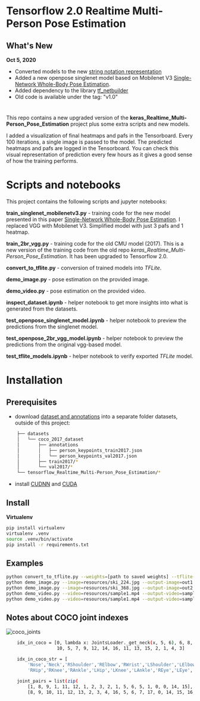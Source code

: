# Tensorflow 2.0 Realtime Multi-Person Pose Estimation

## What's New

**Oct 5, 2020**
* Converted models to the new [string notation representation](https://github.com/michalfaber/tf_netbuilder)
* Added a new openpose singlenet model based on Mobilenet V3 [Single-Network Whole-Body Pose Estimation](https://arxiv.org/abs/1909.13423).
* Added dependency to the library [tf_netbuilder](https://github.com/michalfaber/tf_netbuilder)
* Old code is available under the tag: "v1.0"

#


This repo contains a new upgraded version of the **keras_Realtime_Multi-Person_Pose_Estimation** project plus some extra scripts and new models.


I added a visualization of final heatmaps and pafs in the Tensorboard.
Every 100 iterations, a single image is passed to the model. The predicted heatmaps and pafs are logged in the Tensorboard.
You can check this visual representation of prediction every few hours as it gives a good sense of how the training performs.

# Scripts and notebooks

This project contains the following scripts and jupyter notebooks:

**train_singlenet_mobilenetv3.py** - training code for the new model presented in this paper [Single-Network Whole-Body Pose Estimation](https://arxiv.org/abs/1909.13423). I replaced VGG with Mobilenet V3. Simplified model with just 3 pafs and 1 heatmap.

**train_2br_vgg.py** - training code for the old CMU model (2017). This is a new version of the training code from the old repo *keras_Realtime_Multi-Person_Pose_Estimation*. It has been upgraded to Tensorflow 2.0.

**convert_to_tflite.py** - conversion of trained models into *TFLite*.

**demo_image.py** - pose estimation on the provided image.

**demo_video.py** - pose estimation on the provided video.

**inspect_dataset.ipynb** - helper notebook to get more insights into what is generated from the datasets.

**test_openpose_singlenet_model.ipynb** - helper notebook to preview the predictions from the singlenet model.

**test_openpose_2br_vgg_model.ipynb** - helper notebook to preview the predictions from the original vgg-based model.

**test_tflite_models.ipynb** - helper notebook to verify exported *TFLite* model.
  

# Installation

## Prerequisites

* download [dataset and annotations](http://cocodataset.org/#download) into a separate folder datasets, outside of this project:
```bash
    ├── datasets
    │   └── coco_2017_dataset
    │       ├── annotations
    │       │   ├── person_keypoints_train2017.json
    │       │   └── person_keypoints_val2017.json
    │       ├── train2017/*
    │       └── val2017/*
    └── tensorflow_Realtime_Multi-Person_Pose_Estimation/*
```
                
* install [CUDNN](https://developer.nvidia.com/cudnn) and [CUDA](https://developer.nvidia.com/cuda-downloads)


## Install

**Virtualenv**

```bash
pip install virtualenv
virtualenv .venv
source .venv/bin/activate
pip install -r requirements.txt
```

## Examples
```bash
python convert_to_tflite.py --weights=[path to saved weights] --tflite-path=openpose_singlenet.tflite --create-model-fn=create_openpose_singlenet
python demo_image.py --image=resources/ski_224.jpg --output-image=out1.png --create-model-fn=create_openpose_singlenet
python demo_image.py --image=resources/ski_368.jpg --output-image=out2.png --create-model-fn=create_openpose_2branches_vgg
python demo_video.py --video=resources/sample1.mp4 --output-video=sample1_out1.mp4 --create-model-fn=create_openpose_2branches_vgg --input-size=368 --output-resize-factor=8 --paf-idx=10 --heatmap-idx=11
python demo_video.py --video=resources/sample1.mp4 --output-video=sample1_out2.mp4 --create-model-fn=create_openpose_singlenet --input-size=224 --output-resize-factor=8 --paf-idx=2 --heatmap-idx=3
```


## Notes about COCO joint indexes
![coco_joints](https://user-images.githubusercontent.com/4140686/79165322-3fbd1700-7db9-11ea-851a-2baa20d57882.png)

```bash
    idx_in_coco = [0, lambda x: JointsLoader._get_neck(x, 5, 6), 6, 8,
                   10, 5, 7, 9, 12, 14, 16, 11, 13, 15, 2, 1, 4, 3]

    idx_in_coco_str = [
        'Nose','Neck','RShoulder','RElbow','RWrist','LShoulder','LElbow','LWrist',
        'RHip','RKnee','RAnkle','LHip','LKnee','LAnkle','REye','LEye','REar','LEar']

    joint_pairs = list(zip(
        [1, 8, 9, 1, 11, 12, 1, 2, 3, 2, 1, 5, 6, 5, 1, 0, 0, 14, 15],
        [8, 9, 10, 11, 12, 13, 2, 3, 4, 16, 5, 6, 7, 17, 0, 14, 15, 16, 17]))
```



